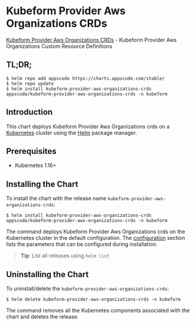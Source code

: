 # Kubeform Provider Aws Organizations CRDs

[Kubeform Provider Aws Organizations CRDs](https://github.com/kubeform) - Kubeform Provider Aws Organizations Custom Resource Definitions

## TL;DR;

```console
$ helm repo add appscode https://charts.appscode.com/stable/
$ helm repo update
$ helm install kubeform-provider-aws-organizations-crds appscode/kubeform-provider-aws-organizations-crds -n kubeform
```

## Introduction

This chart deploys Kubeform Provider Aws Organizations crds on a [Kubernetes](http://kubernetes.io) cluster using the [Helm](https://helm.sh) package manager.

## Prerequisites

- Kubernetes 1.16+

## Installing the Chart

To install the chart with the release name `kubeform-provider-aws-organizations-crds`:

```console
$ helm install kubeform-provider-aws-organizations-crds appscode/kubeform-provider-aws-organizations-crds -n kubeform
```

The command deploys Kubeform Provider Aws Organizations crds on the Kubernetes cluster in the default configuration. The [configuration](#configuration) section lists the parameters that can be configured during installation.

> **Tip**: List all releases using `helm list`

## Uninstalling the Chart

To uninstall/delete the `kubeform-provider-aws-organizations-crds`:

```console
$ helm delete kubeform-provider-aws-organizations-crds -n kubeform
```

The command removes all the Kubernetes components associated with the chart and deletes the release.


